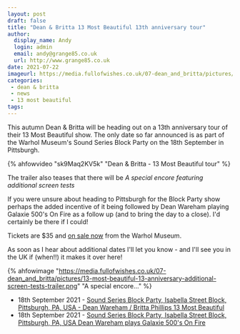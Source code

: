 ```yaml
---
layout: post
draft: false
title: "Dean & Britta 13 Most Beautiful 13th anniversary tour"
author:
  display_name: Andy
  login: admin
  email: andy@grange85.co.uk
  url: http://www.grange85.co.uk
date: 2021-07-22
imageurl: https://media.fullofwishes.co.uk/07-dean_and_britta/pictures/13-most-beautiful-13-anniversary-additional-screen-tests-trailer.png
categories:
 - dean & britta
 - news
 - 13 most beautiful
tags:
---
```

This autumn Dean & Britta will be heading out on a 13th anniversary tour of their 13 Most Beautiful show. The only date so far announced is as part of the Warhol Museum's Sound Series Block Party on the 18th September in Pittsburgh.

{% ahfowvideo "sk9Maq2KV5k" "Dean & Britta - 13 Most Beautiful tour" %}

The trailer also teases that there will be _A special encore featuring additional screen tests_

If you were unsure about heading to Pittsburgh for the Block Party show perhaps the added incentive of it being followed by Dean Wareham playing Galaxie 500's On Fire as a follow up (and to bring the day to a close). I'd certainly be there if I could!

Tickets are $35 and [on sale now](https://www.warhol.org/events/sound-series-block-party/) from the Warhol Museum.

As soon as I hear about additional dates I'll let you know - and I'll see you in the UK if (when!!) it makes it over here!

{% ahfowimage "https://media.fullofwishes.co.uk/07-dean_and_britta/pictures/13-most-beautiful-13-anniversary-additional-screen-tests-trailer.png" "A special encore..." %}

- 18th September 2021 - [Sound Series Block Party, Isabella Street Block, Pittsburgh, PA, USA - Dean Wareham / Britta Phillips 13 Most Beautiful](/database/dean-and-britta/shows/2021/2021-09-18-dean-and-britta-isabella-street-block-pittsburgh-pa-usa/)
- 18th September 2021 -	[Sound Series Block Party, Isabella Street Block, Pittsburgh, PA, USA
Dean Wareham plays Galaxie 500's On Fire](/database/dean-and-britta/shows/2021/2021-09-18-dean-wareham-isabella-street-block-pittsburgh-pa-usa/)
